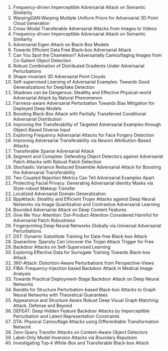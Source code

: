 1. Frequency-driven Imperceptible Adversarial Attack on Semantic Similarity
2. WarpingGAN:Warping Multiple Uniform Priors for Adversarial 3D Point Cloud Generation
3. Cross-Modal Transferable Adversarial Attacks from Images to Videos
4. Frequency-driven Imperceptible Adversarial Attack on Semantic Similarity
5. Adversarial Eigen Attack on Black-Box Models
6. Towards Efficient Data Free Black-box Adversarial Attack
7. Can You Spot the Chameleon? Adversarially Camouflaging Images from Co-Salient Object Detection
8. Robust Combination of Distributed Gradients Under Adversarial Perturbations
9. Shape-invariant 3D Adversarial Point Clouds
10. Self-supervised Learning of Adversarial Examples: Towards Good Generalizations for Deepfake Detection
11. Shadows can be Dangerous: Stealthy and Effective Physical-world Adversarial Attack by Natural Phenomenon
12. Fairness-aware Adversarial Perturbation Towards Bias Mitigation for Deployed Deep Models
13. Boosting Black-Box Attack with Partially Transferred Conditional Adversarial Distribution
14. Improving the Transferability of Targeted Adversarial Examples through Object-Based Diverse Input
15. Exploring Frequency Adversarial Attacks for Face Forgery Detection
16. Improving Adversarial Transferability via Neuron Attribution-Based Attacks
17. Transferable Sparse Adversarial Attack
18. Segment and Complete: Defending Object Detectors against Adversarial Patch Attacks with Robust Patch Detection
19. Stochastic Variance Reduced Ensemble Adversarial Attack for Boosting the Adversarial Transferability
20. Two Coupled Rejection Metrics Can Tell Adversarial Examples Apart
21. Protecting Facial Privacy: Generating Adversarial Identity Masks via Style-robust Makeup Transfer
22. Localized Adversarial Domain Generalization
23. BppAttack: Stealthy and Efficient Trojan Attacks against Deep Neural Networks via Image Quantization and Contrastive Adversarial Learning
24. Bounded Adversarial Attack on Deep Content Features
25. Give Me Your Attention: Dot-Product Attention Considered Harmful for Adversarial Patch Robustness
26. Fingerprinting Deep Neural Networks Globally via Universal Adversarial Perturbations
27. DST: Dynamic Substitute Training for Data-free Black-box Attack
28. Quarantine: Sparsity Can Uncover the Trojan Attack Trigger for Free
29. Backdoor Attacks on Self-Supervised Learning
30. Exploring Effective Data for Surrogate Training Towards Black-box Attack
31. 360-Attack: Distortion-Aware Perturbations from Perspective-Views
32. FIBA: Frequency-Injection based Backdoor Attack in Medical Image Analysis
33. Towards Practical Deployment-Stage Backdoor Attack on Deep Neural Networks
34. Bandits for Structure Perturbation-based Black-box Attacks to Graph Neural Networks with Theoretical Guarantees
35. Appearance and Structure Aware Robust Deep Visual Graph Matching: Attack, Defense and Beyond
36. DEFEAT: Deep Hidden Feature Backdoor Attacks by Imperceptible Perturbation and Latent Representation Constraints
37. DTA: Physical Camouflage Attacks using Differentiable Transformation Network
38. Zero-Query Transfer Attacks on Context-Aware Object Detectors
39. Label-Only Model Inversion Attacks via Boundary Repulsion
40. Investigating Top-$k$ White-Box and Transferable Black-box Attack